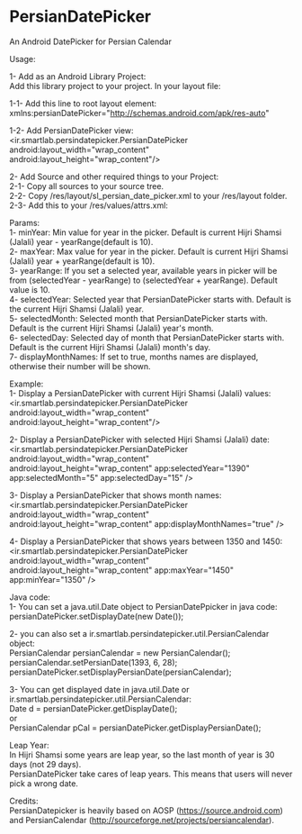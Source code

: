 PersianDatePicker
=================

An Android DatePicker for Persian Calendar

Usage:

1- Add as an Android Library Project:<br/>
Add this library project to your project. In your layout file:

1-1- Add this line to root layout element:<br/>
xmlns:persianDatePicker="http://schemas.android.com/apk/res-auto"

1-2- Add PersianDatePicker view:<br/>
    <ir.smartlab.persindatepicker.PersianDatePicker
        android:layout_width="wrap_content"
        android:layout_height="wrap_content"/>
        
2- Add Source and other required things to your Project:<br/>
2-1- Copy all sources to your source tree.<br/>
2-2- Copy /res/layout/sl_persian_date_picker.xml to your /res/layout folder.<br/>
2-3- Add this to your /res/values/attrs.xml:<br/>
    <declare-styleable name="PersianDatePicker">
        <attr name="minYear" format="integer" />
        <attr name="maxYear" format="integer" />
        <attr name="selectedYear" format="integer" />
        <attr name="selectedMonth" format="integer" />
        <attr name="selectedDay" format="integer" />
        <attr name="displayMonthNames" format="boolean" />
        <attr name="yearRange" format="integer" />
    </declare-styleable>
    
Params:<br/>
1- minYear: Min value for year in the picker. Default is current Hijri Shamsi (Jalali) year - yearRange(default is 10).<br/>
2- maxYear: Max value for year in the picker. Default is current Hijri Shamsi (Jalali) year + yearRange(default is 10).<br/>
3- yearRange: If you set a selected year, available years in picker will be from (selectedYear - yearRange) to (selectedYear + yearRange). Default value is 10.<br/>
4- selectedYear: Selected year that PersianDatePicker starts with. Default is the current Hijri Shamsi (Jalali) year.<br/>
5- selectedMonth: Selected month that PersianDatePicker starts with. Default is the current Hijri Shamsi (Jalali) year's month.<br/>
6- selectedDay: Selected day of month that PersianDatePicker starts with. Default is the current Hijri Shamsi (Jalali) month's day. <br/>
7- displayMonthNames: If set to true, months names are displayed, otherwise their number will be shown.<br/>

Example:<br/>
1- Display a PersianDatePicker with current Hijri Shamsi (Jalali) values:<br/>
    <ir.smartlab.persindatepicker.PersianDatePicker
        android:layout_width="wrap_content"
        android:layout_height="wrap_content"/>
        
2- Display a PersianDatePicker with selected Hijri Shamsi (Jalali) date:<br/>
    <ir.smartlab.persindatepicker.PersianDatePicker
        android:layout_width="wrap_content"
        android:layout_height="wrap_content"
        app:selectedYear="1390"
        app:selectedMonth="5"
        app:selectedDay="15" />
  
3- Display a PersianDatePicker that shows month names:<br/>
    <ir.smartlab.persindatepicker.PersianDatePicker
        android:layout_width="wrap_content"
        android:layout_height="wrap_content"
        app:displayMonthNames="true" />
        
4- Display a PersianDatePicker that shows years between 1350 and 1450:<br/>
    <ir.smartlab.persindatepicker.PersianDatePicker
        android:layout_width="wrap_content"
        android:layout_height="wrap_content"
        app:maxYear="1450"
        app:minYear="1350" />
        
Java code:<br/>
1- You can set a java.util.Date object to PersianDatePpicker in java code:<br/>
    persianDatePicker.setDisplayDate(new Date());
    
2- you can also set a ir.smartlab.persindatepicker.util.PersianCalendar object:<br/>
    PersianCalendar persianCalendar = new PersianCalendar();
    persianCalendar.setPersianDate(1393, 6, 28);
    persianDatePicker.setDisplayPersianDate(persianCalendar);
		
3- You can get displayed date in java.util.Date or ir.smartlab.persindatepicker.util.PersianCalendar:<br/>
    Date d = persianDatePicker.getDisplayDate();<br/>
    or<br/>
    PersianCalendar pCal = persianDatePicker.getDisplayPersianDate();<br/>

Leap Year:<br/>
In Hijri Shamsi some years are leap year, so the last month of year is 30 days (not 29 days). <br/>
PersianDatePicker take cares of leap years. This means that users will never pick a wrong date.<br/>

Credits:<br/>
PersianDatepicker is heavily based on AOSP (https://source.android.com) and PersianCalendar (http://sourceforge.net/projects/persiancalendar).


